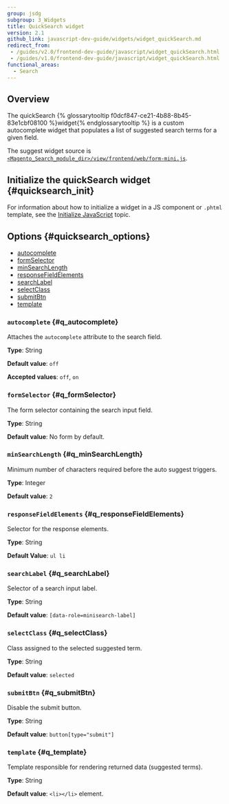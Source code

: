 ```yaml
---
group: jsdg
subgroup: 3_Widgets
title: QuickSearch widget
version: 2.1
github_link: javascript-dev-guide/widgets/widget_quickSearch.md
redirect_from:
 - /guides/v2.0/frontend-dev-guide/javascript/widget_quickSearch.html
 - /guides/v1.0/frontend-dev-guide/javascript/widget_quickSearch.html
functional_areas:
  - Search
---
```


## Overview

The quickSearch {% glossarytooltip f0dcf847-ce21-4b88-8b45-83e1cbf08100 %}widget{% endglossarytooltip %} is a custom autocomplete widget that populates a list of suggested search terms for a given field. 

The suggest widget source is [`<Magento_Search_module_dir>/view/frontend/web/form-mini.js`].

## Initialize the quickSearch widget {#quicksearch_init}

For information about how to initialize a widget in a JS component or `.phtml` template, see the [Initialize JavaScript] topic.


## Options {#quicksearch_options}

-   [autocomplete](#q_autocomplete)
-   [formSelector](#q_formSelector)
-   [minSearchLength](#q_minSearchLength)
-   [responseFieldElements](#q_responseFieldElements)
-   [searchLabel](#q_searchLabel)
-   [selectClass](#q_selectClass)
-   [submitBtn](#q_submitBtn)
-   [template](#q_template)


### `autocomplete` {#q_autocomplete}
Attaches the `autocomplete` attribute to the search field.

**Type**: String

**Default value**: `off`

**Accepted values**: `off`, `on`


### `formSelector` {#q_formSelector}
The form selector containing the search input field.

**Type**: String 

**Default value**: No form by default.


### `minSearchLength` {#q_minSearchLength}
Minimum number of characters required before the auto suggest triggers.

**Type**: Integer

**Default value**: `2`

### `responseFieldElements` {#q_responseFieldElements}
Selector for the response elements.

**Type**: String

**Default Value**: `ul li`

### `searchLabel` {#q_searchLabel}
Selector of a search input label.

**Type**: String

**Default value**: `[data-role=minisearch-label]`

### `selectClass` {#q_selectClass}
Class assigned to the selected suggested term.

**Type**: String

**Default value**: `selected`

### `submitBtn` {#q_submitBtn}
Disable the submit button. 

**Type**: String

**Default value**: `button[type="submit"]`

### `template` {#q_template}
Template responsible for rendering returned data (suggested terms).

**Type**: String

**Default value**: `<li></li>` element.


[`<Magento_Search_module_dir>/view/frontend/web/form-mini.js`]: {{site.mage2000url}}app/code/Magento/Search/view/frontend/web/form-mini.js
[Initialize JavaScript]: {{page.baseurl}}/javascript-dev-guide/javascript/js_init.html
